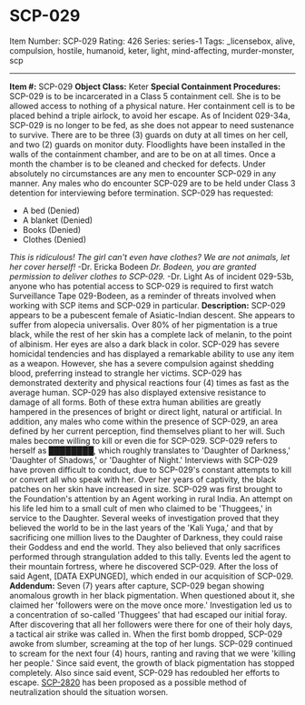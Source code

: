 # SCP-029
Item Number: SCP-029
Rating: 426
Series: series-1
Tags: _licensebox, alive, compulsion, hostile, humanoid, keter, light, mind-affecting, murder-monster, scp

---

**Item #:** SCP-029
**Object Class:** Keter
**Special Containment Procedures:** SCP-029 is to be incarcerated in a Class 5 containment cell. She is to be allowed access to nothing of a physical nature. Her containment cell is to be placed behind a triple airlock, to avoid her escape. As of Incident 029-34a, SCP-029 is no longer to be fed, as she does not appear to need sustenance to survive. There are to be three (3) guards on duty at all times on her cell, and two (2) guards on monitor duty.
Floodlights have been installed in the walls of the containment chamber, and are to be on at all times. Once a month the chamber is to be cleaned and checked for defects.
Under absolutely no circumstances are any men to encounter SCP-029 in any manner. Any males who do encounter SCP-029 are to be held under Class 3 detention for interviewing before termination.
SCP-029 has requested:
  * A bed (Denied)
  * A blanket (Denied)
  * Books (Denied)
  * Clothes (Denied)

_This is ridiculous! The girl can't even have clothes? We are not animals, let her cover herself!_ -Dr. Ericka Bodeen
_Dr. Bodeen, you are granted permission to deliver clothes to SCP-029._ -Dr. Light
As of incident 029-53b, anyone who has potential access to SCP-029 is required to first watch Surveillance Tape 029-Bodeen, as a reminder of threats involved when working with SCP items and SCP-029 in particular.
**Description:** SCP-029 appears to be a pubescent female of Asiatic-Indian descent. She appears to suffer from alopecia universalis. Over 80% of her pigmentation is a true black, while the rest of her skin has a complete lack of melanin, to the point of albinism. Her eyes are also a dark black in color.
SCP-029 has severe homicidal tendencies and has displayed a remarkable ability to use any item as a weapon. However, she has a severe compulsion against shedding blood, preferring instead to strangle her victims. SCP-029 has demonstrated dexterity and physical reactions four (4) times as fast as the average human. SCP-029 has also displayed extensive resistance to damage of all forms. Both of these extra human abilities are greatly hampered in the presences of bright or direct light, natural or artificial. In addition, any males who come within the presence of SCP-029, an area defined by her current perception, find themselves pliant to her will. Such males become willing to kill or even die for SCP-029.
SCP-029 refers to herself as ████████, which roughly translates to 'Daughter of Darkness,' 'Daughter of Shadows,' or 'Daughter of Night.' Interviews with SCP-029 have proven difficult to conduct, due to SCP-029's constant attempts to kill or convert all who speak with her. Over her years of captivity, the black patches on her skin have increased in size.
SCP-029 was first brought to the Foundation's attention by an Agent working in rural India. An attempt on his life led him to a small cult of men who claimed to be 'Thuggees,' in service to the Daughter. Several weeks of investigation proved that they believed the world to be in the last years of the 'Kali Yuga,' and that by sacrificing one million lives to the Daughter of Darkness, they could raise their Goddess and end the world. They also believed that only sacrifices performed through strangulation added to this tally. Events led the agent to their mountain fortress, where he discovered SCP-029. After the loss of said Agent, [DATA EXPUNGED], which ended in our acquisition of SCP-029.
**Addendum:** Seven (7) years after capture, SCP-029 began showing anomalous growth in her black pigmentation. When questioned about it, she claimed her 'followers were on the move once more.' Investigation led us to a concentration of so-called 'Thuggees' that had escaped our initial foray. After discovering that all her followers were there for one of their holy days, a tactical air strike was called in. When the first bomb dropped, SCP-029 awoke from slumber, screaming at the top of her lungs. SCP-029 continued to scream for the next four (4) hours, ranting and raving that we were 'killing her people.' Since said event, the growth of black pigmentation has stopped completely. Also since said event, SCP-029 has redoubled her efforts to escape. [SCP-2820](/scp-2820) has been proposed as a possible method of neutralization should the situation worsen.